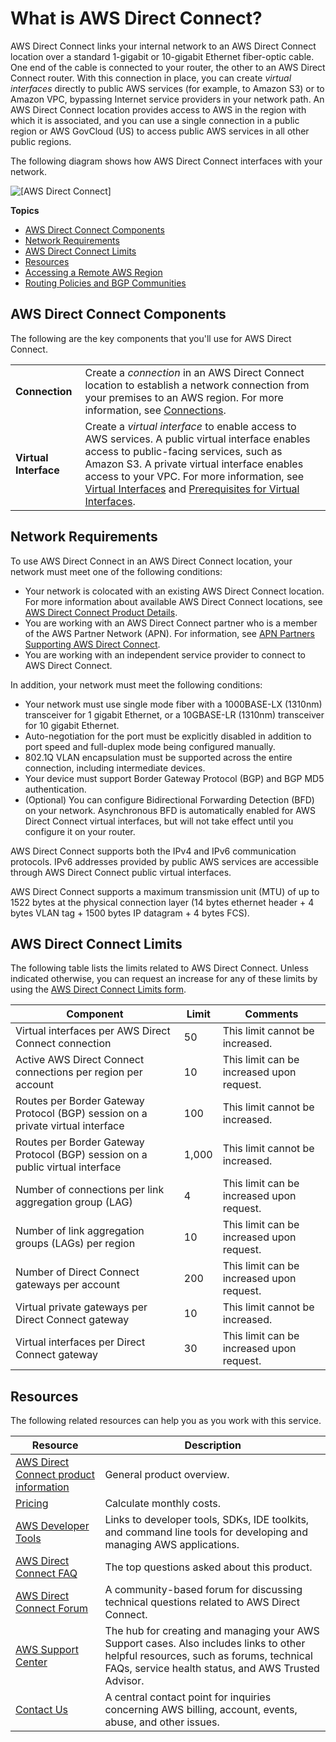 # What is AWS Direct Connect?<a name="Welcome"></a>

AWS Direct Connect links your internal network to an AWS Direct Connect location over a standard 1\-gigabit or 10\-gigabit Ethernet fiber\-optic cable\. One end of the cable is connected to your router, the other to an AWS Direct Connect router\. With this connection in place, you can create *virtual interfaces* directly to public AWS services \(for example, to Amazon S3\) or to Amazon VPC, bypassing Internet service providers in your network path\. An AWS Direct Connect location provides access to AWS in the region with which it is associated, and you can use a single connection in a public region or AWS GovCloud \(US\) to access public AWS services in all other public regions\.

The following diagram shows how AWS Direct Connect interfaces with your network\. 

![\[AWS Direct Connect\]](http://docs.aws.amazon.com/directconnect/latest/UserGuide/images/direct_connect_overview.png)

**Topics**
+ [AWS Direct Connect Components](#overview-components)
+ [Network Requirements](#overview_requirements)
+ [AWS Direct Connect Limits](#directconnect_limits)
+ [Resources](#Navigation)
+ [Accessing a Remote AWS Region](remote_regions.md)
+ [Routing Policies and BGP Communities](routing-and-bgp.md)

## AWS Direct Connect Components<a name="overview-components"></a>

The following are the key components that you'll use for AWS Direct Connect\.


|  |  | 
| --- |--- |
|  **Connection**  |  Create a *connection* in an AWS Direct Connect location to establish a network connection from your premises to an AWS region\. For more information, see [Connections](WorkingWithConnections.md)\.   | 
|  **Virtual Interface**  |  Create a *virtual interface* to enable access to AWS services\. A public virtual interface enables access to public\-facing services, such as Amazon S3\. A private virtual interface enables access to your VPC\. For more information, see [Virtual Interfaces](WorkingWithVirtualInterfaces.md) and [Prerequisites for Virtual Interfaces](WorkingWithVirtualInterfaces.md#vif-prerequisites)\.  | 

## Network Requirements<a name="overview_requirements"></a>

To use AWS Direct Connect in an AWS Direct Connect location, your network must meet one of the following conditions:
+ Your network is colocated with an existing AWS Direct Connect location\. For more information about available AWS Direct Connect locations, see [AWS Direct Connect Product Details](http://aws.amazon.com/directconnect/details)\. 
+ You are working with an AWS Direct Connect partner who is a member of the AWS Partner Network \(APN\)\. For information, see [APN Partners Supporting AWS Direct Connect](https://aws.amazon.com//directconnect/partners/)\.
+ You are working with an independent service provider to connect to AWS Direct Connect\.

In addition, your network must meet the following conditions:
+ Your network must use single mode fiber with a 1000BASE\-LX \(1310nm\) transceiver for 1 gigabit Ethernet, or a 10GBASE\-LR \(1310nm\) transceiver for 10 gigabit Ethernet\. 
+ Auto\-negotiation for the port must be explicitly disabled in addition to port speed and full\-duplex mode being configured manually\.
+ 802\.1Q VLAN encapsulation must be supported across the entire connection, including intermediate devices\.
+ Your device must support Border Gateway Protocol \(BGP\) and BGP MD5 authentication\. 
+ \(Optional\) You can configure Bidirectional Forwarding Detection \(BFD\) on your network\. Asynchronous BFD is automatically enabled for AWS Direct Connect virtual interfaces, but will not take effect until you configure it on your router\. 

AWS Direct Connect supports both the IPv4 and IPv6 communication protocols\. IPv6 addresses provided by public AWS services are accessible through AWS Direct Connect public virtual interfaces\.

AWS Direct Connect supports a maximum transmission unit \(MTU\) of up to 1522 bytes at the physical connection layer \(14 bytes ethernet header \+ 4 bytes VLAN tag \+ 1500 bytes IP datagram \+ 4 bytes FCS\)\.

## AWS Direct Connect Limits<a name="directconnect_limits"></a>

The following table lists the limits related to AWS Direct Connect\. Unless indicated otherwise, you can request an increase for any of these limits by using the [AWS Direct Connect Limits form](https://console.aws.amazon.com/support/home#/case/create?issueType=service-limit-increase&limitType=service-code-direct-connect)\.


| Component | Limit | Comments | 
| --- | --- | --- | 
|  Virtual interfaces per AWS Direct Connect connection  |  50  |  This limit cannot be increased\.  | 
|  Active AWS Direct Connect connections per region per account  |  10  |  This limit can be increased upon request\.  | 
|  Routes per Border Gateway Protocol \(BGP\) session on a private virtual interface  |  100  |  This limit cannot be increased\.  | 
|  Routes per Border Gateway Protocol \(BGP\) session on a public virtual interface  |  1,000  |  This limit cannot be increased\.  | 
|  Number of connections per link aggregation group \(LAG\)  | 4 | This limit can be increased upon request\. | 
|  Number of link aggregation groups \(LAGs\) per region  |  10  |  This limit can be increased upon request\.  | 
|  Number of Direct Connect gateways per account  |  200  |  This limit can be increased upon request\.  | 
|  Virtual private gateways per Direct Connect gateway  |  10  |  This limit cannot be increased\.  | 
|  Virtual interfaces per Direct Connect gateway  |  30  |  This limit can be increased upon request\.  | 

## Resources<a name="Navigation"></a>

The following related resources can help you as you work with this service\.


|  Resource |  Description | 
| --- | --- | 
|  [AWS Direct Connect product information](http://aws.amazon.com/directconnect/)   |  General product overview\.  | 
| [Pricing](http://aws.amazon.com/directconnect/pricing/)  |  Calculate monthly costs\.  | 
|   [AWS Developer Tools](https://aws.amazon.com/tools/)  |  Links to developer tools, SDKs, IDE toolkits, and command line tools for developing and managing AWS applications\.  | 
| [AWS Direct Connect FAQ](http://aws.amazon.com/directconnect/faqs/) | The top questions asked about this product\. | 
| [AWS Direct Connect Forum](https://forums.aws.amazon.com/forum.jspa?forumID=126) | A community\-based forum for discussing technical questions related to AWS Direct Connect\. | 
|  [AWS Support Center](https://console.aws.amazon.com/support/home#/)  |  The hub for creating and managing your AWS Support cases\. Also includes links to other helpful resources, such as forums, technical FAQs, service health status, and AWS Trusted Advisor\.  | 
|  [Contact Us](https://aws.amazon.com/contact-us/) | A central contact point for inquiries concerning AWS billing, account, events, abuse, and other issues\.  | 
